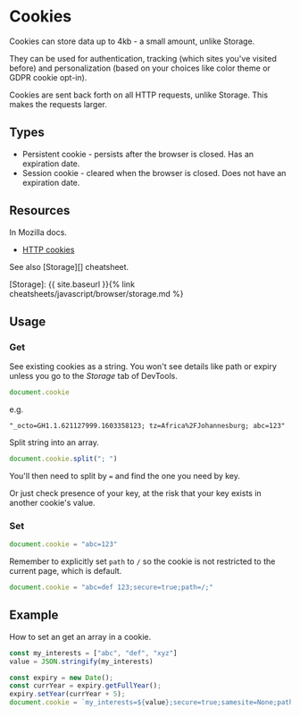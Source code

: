 # Cookies


Cookies can store data up to 4kb - a small amount, unlike Storage.

They can be used for authentication, tracking (which sites you've visited before) and personalization (based on your choices like color theme or GDPR cookie opt-in).

Cookies are sent back forth on all HTTP requests, unlike Storage. This makes the requests larger.


## Types

- Persistent cookie - persists after the browser is closed. Has an expiration date.
- Session cookie - cleared when the browser is closed. Does not have an expiration date.


## Resources

In Mozilla docs.

- [HTTP cookies](https://developer.mozilla.org/en-US/docs/Web/HTTP/Cookies) 

See also [Storage][] cheatsheet.

[Storage]: {{ site.baseurl }}{% link cheatsheets/javascript/browser/storage.md %}


## Usage

### Get

See existing cookies as a string. You won't see details like path or expiry unless you go to the _Storage_ tab of DevTools.

```javascript
document.cookie
```

e.g.

```
"_octo=GH1.1.621127999.1603358123; tz=Africa%2FJohannesburg; abc=123"
```

Split string into an array.

```javascript
document.cookie.split("; ")
```

You'll then need to split by `=` and find the one you need by key.

Or just check presence of your key, at the risk that your key exists in another cookie's value.

### Set

```javascript
document.cookie = "abc=123"
```

Remember to explicitly set `path` to `/` so the cookie is not restricted to the current page, which is default.

```javascript
document.cookie = "abc=def 123;secure=true;path=/;"
```

 
## Example

How to set an get an array in a cookie.

```javascript
const my_interests = ["abc", "def", "xyz"]
value = JSON.stringify(my_interests)

const expiry = new Date();
const currYear = expiry.getFullYear();
expiry.setYear(currYear + 5);
document.cookie = `my_interests=${value};secure=true;samesite=None;path=/;expires=${expiry.toGMTString()}`;
```
